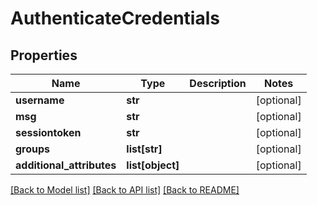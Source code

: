 # AuthenticateCredentials

## Properties
Name | Type | Description | Notes
------------ | ------------- | ------------- | -------------
**username** | **str** |  | [optional] 
**msg** | **str** |  | [optional] 
**sessiontoken** | **str** |  | [optional] 
**groups** | **list[str]** |  | [optional] 
**additional_attributes** | **list[object]** |  | [optional] 

[[Back to Model list]](../README.md#documentation-for-models) [[Back to API list]](../README.md#documentation-for-api-endpoints) [[Back to README]](../README.md)


